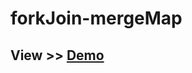 # forkJoin-mergeMap

## View >> [Demo](https://stackblitz.com/github/bamossza/forkJoin-mergeMap?file=src%2Fapp%2Fapp.component.ts) 
